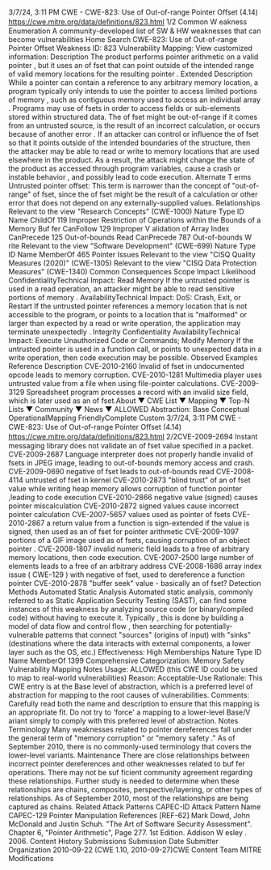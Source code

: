3/7/24, 3:11 PM CWE - CWE-823: Use of Out-of-range Pointer Oﬀset (4.14)
https://cwe.mitre.org/data/deﬁnitions/823.html 1/2
Common W eakness Enumeration
A community-developed list of SW & HW weaknesses that can become
vulnerabilities
Home Search
CWE-823: Use of Out-of-range Pointer Offset
Weakness ID: 823
Vulnerability Mapping: 
View customized information:
 Description
The product performs pointer arithmetic on a valid pointer , but it uses an of fset that can point outside of the intended range of valid
memory locations for the resulting pointer .
 Extended Description
While a pointer can contain a reference to any arbitrary memory location, a program typically only intends to use the pointer to access
limited portions of memory , such as contiguous memory used to access an individual array .
Programs may use of fsets in order to access fields or sub-elements stored within structured data. The of fset might be out-of-range if it
comes from an untrusted source, is the result of an incorrect calculation, or occurs because of another error .
If an attacker can control or influence the of fset so that it points outside of the intended boundaries of the structure, then the attacker
may be able to read or write to memory locations that are used elsewhere in the product. As a result, the attack might change the
state of the product as accessed through program variables, cause a crash or instable behavior , and possibly lead to code execution.
 Alternate T erms
Untrusted pointer offset: This term is narrower than the concept of "out-of-range" of fset, since the of fset might be the result of
a calculation or other error that does not depend on any externally-supplied values.
 Relationships
 Relevant to the view "Research Concepts" (CWE-1000)
Nature Type ID Name
ChildOf 119 Improper Restriction of Operations within the Bounds of a Memory Buf fer
CanFollow 129 Improper V alidation of Array Index
CanPrecede 125 Out-of-bounds Read
CanPrecede 787 Out-of-bounds W rite
 Relevant to the view "Software Development" (CWE-699)
Nature Type ID Name
MemberOf 465 Pointer Issues
 Relevant to the view "CISQ Quality Measures (2020)" (CWE-1305)
 Relevant to the view "CISQ Data Protection Measures" (CWE-1340)
 Common Consequences
Scope Impact Likelihood
ConfidentialityTechnical Impact: Read Memory
If the untrusted pointer is used in a read operation, an attacker might be able to read sensitive
portions of memory .
AvailabilityTechnical Impact: DoS: Crash, Exit, or Restart
If the untrusted pointer references a memory location that is not accessible to the program, or points
to a location that is "malformed" or larger than expected by a read or write operation, the application
may terminate unexpectedly .
Integrity
Confidentiality
AvailabilityTechnical Impact: Execute Unauthorized Code or Commands; Modify Memory
If the untrusted pointer is used in a function call, or points to unexpected data in a write operation,
then code execution may be possible.
 Observed Examples
Reference Description
CVE-2010-2160 Invalid of fset in undocumented opcode leads to memory corruption.
CVE-2010-1281 Multimedia player uses untrusted value from a file when using file-pointer calculations.
CVE-2009-3129 Spreadsheet program processes a record with an invalid size field, which is later used as an of fset.About ▼ CWE List ▼ Mapping ▼ Top-N Lists ▼ Community ▼ News ▼
ALLOWED
Abstraction: Base
Conceptual OperationalMapping
FriendlyComplete Custom
3/7/24, 3:11 PM CWE - CWE-823: Use of Out-of-range Pointer Oﬀset (4.14)
https://cwe.mitre.org/data/deﬁnitions/823.html 2/2CVE-2009-2694 Instant messaging library does not validate an of fset value specified in a packet.
CVE-2009-2687 Language interpreter does not properly handle invalid of fsets in JPEG image, leading to out-of-bounds
memory access and crash.
CVE-2009-0690 negative of fset leads to out-of-bounds read
CVE-2008-4114 untrusted of fset in kernel
CVE-2010-2873 "blind trust" of an of fset value while writing heap memory allows corruption of function pointer ,leading to
code execution
CVE-2010-2866 negative value (signed) causes pointer miscalculation
CVE-2010-2872 signed values cause incorrect pointer calculation
CVE-2007-5657 values used as pointer of fsets
CVE-2010-2867 a return value from a function is sign-extended if the value is signed, then used as an of fset for pointer
arithmetic
CVE-2009-1097 portions of a GIF image used as of fsets, causing corruption of an object pointer .
CVE-2008-1807 invalid numeric field leads to a free of arbitrary memory locations, then code execution.
CVE-2007-2500 large number of elements leads to a free of an arbitrary address
CVE-2008-1686 array index issue ( CWE-129 ) with negative of fset, used to dereference a function pointer
CVE-2010-2878 "buffer seek" value - basically an of fset?
 Detection Methods
Automated Static Analysis
Automated static analysis, commonly referred to as Static Application Security Testing (SAST), can find some instances of this
weakness by analyzing source code (or binary/compiled code) without having to execute it. Typically , this is done by building a
model of data flow and control flow , then searching for potentially-vulnerable patterns that connect "sources" (origins of input)
with "sinks" (destinations where the data interacts with external components, a lower layer such as the OS, etc.)
Effectiveness: High
 Memberships
Nature Type ID Name
MemberOf 1399 Comprehensive Categorization: Memory Safety
 Vulnerability Mapping Notes
Usage: ALLOWED (this CWE ID could be used to map to real-world vulnerabilities)
Reason: Acceptable-Use
Rationale:
This CWE entry is at the Base level of abstraction, which is a preferred level of abstraction for mapping to the root causes of
vulnerabilities.
Comments:
Carefully read both the name and description to ensure that this mapping is an appropriate fit. Do not try to 'force' a mapping to a
lower-level Base/V ariant simply to comply with this preferred level of abstraction.
 Notes
Terminology
Many weaknesses related to pointer dereferences fall under the general term of "memory corruption" or "memory safety ." As of
September 2010, there is no commonly-used terminology that covers the lower-level variants.
Maintenance
There are close relationships between incorrect pointer dereferences and other weaknesses related to buf fer operations. There may
not be suf ficient community agreement regarding these relationships. Further study is needed to determine when these relationships
are chains, composites, perspective/layering, or other types of relationships. As of September 2010, most of the relationships are
being captured as chains.
 Related Attack Patterns
CAPEC-ID Attack Pattern Name
CAPEC-129 Pointer Manipulation
 References
[REF-62] Mark Dowd, John McDonald and Justin Schuh. "The Art of Software Security Assessment". Chapter 6, "Pointer
Arithmetic", Page 277. 1st Edition. Addison W esley . 2006.
 Content History
 Submissions
Submission Date Submitter Organization
2010-09-22
(CWE 1.10, 2010-09-27)CWE Content Team MITRE
 Modifications
